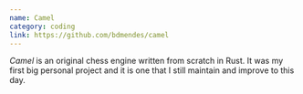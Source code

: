 ```yaml
---
name: Camel
category: coding
link: https://github.com/bdmendes/camel
---
```


*Camel* is an original chess engine written from scratch in Rust. It was my first big personal project and it is one that I still maintain and improve to this day.
